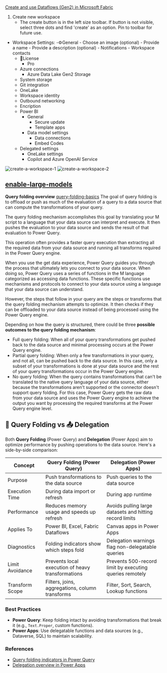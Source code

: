 [Create and use Dataflows (Gen2) in Microsoft Fabric](https://microsoftlearning.github.io/mslearn-fabric/Instructions/Labs/05-dataflows-gen2.html)

1) Create new workspace
     - The create button is in the left size toolbar.  If button is not visible, select three dots and find 'create' as an option.  Pin to toolbar for future use.

- Workspace Settings:
    -⚙️General
        - Choose an image (optional)
        - Provide a name
        - Provide a description (optional)
        - Notifications
        - Workspace contacts
    - 💎License             
        - Pro
    - Azure connections
        - Azure Data Lake Gen2 Storage
    - System storage
    - Git integration
    - OneLake
    - Workspace identity
    - Outbound networking
    - Encription
    - Power BI
        - General
            - Secure update
            - Template apps
        - Data model settings
            - Data connections
            - Embed Codes
    - Delegated settings
        - OneLake settings
        - Copilot and Azure OpenAI Service​

![create-a-workspace-1](../../images/create-a-workspace-1.png)
![create-a-workspace-2](../../images/create-a-workspace-2.png)

[enable-large-models](https://learn.microsoft.com/en-us/fabric/enterprise/powerbi/service-premium-large-models#enable-large-models)
---

**Query folding overview**
[query-folding-basics](https://learn.microsoft.com/en-us/power-query/query-folding-basics)
The goal of query folding is to offload or push as much of the evaluation of a query to a data source that can compute the transformations of your query.

The query folding mechanism accomplishes this goal by translating your M script to a language that your data source can interpret and execute. It then pushes the evaluation to your data source and sends the result of that evaluation to Power Query.

This operation often provides a faster query execution than extracting all the required data from your data source and running all transforms required in the Power Query engine.

When you use the get data experience, Power Query guides you through the process that ultimately lets you connect to your data source. When doing so, Power Query uses a series of functions in the M language categorized as accessing data functions. These specific functions use mechanisms and protocols to connect to your data source using a language that your data source can understand.

However, the steps that follow in your query are the steps or transforms that the query folding mechanism attempts to optimize. It then checks if they can be offloaded to your data source instead of being processed using the Power Query engine.

Depending on how the query is structured, there could be three **possible outcomes to the query folding mechanism**:
- Full query folding: When all of your query transformations get pushed back to the data source and minimal processing occurs at the Power Query engine.
- Partial query folding: When only a few transformations in your query, and not all, can be pushed back to the data source. In this case, only a subset of your transformations is done at your data source and the rest of your query transformations occur in the Power Query engine.
- No query folding: When the query contains transformations that can't be translated to the native query language of your data source, either because the transformations aren't supported or the connector doesn't support query folding. For this case, Power Query gets the raw data from your data source and uses the Power Query engine to achieve the output you want by processing the required transforms at the Power Query engine level.



## 🔄 Query Folding vs 📤 Delegation

Both **Query Folding** (Power Query) and **Delegation** (Power Apps) aim to optimize performance by pushing operations to the data source. Here's a side-by-side comparison:

| Concept            | Query Folding (Power Query)                                  | Delegation (Power Apps)                                      |
|--------------------|--------------------------------------------------------------|---------------------------------------------------------------|
| Purpose          | Push transformations to the data source                      | Push queries to the data source                               |
| Execution Time   | During data import or refresh                                | During app runtime                                            |
| Performance      | Reduces memory usage and speeds up refresh                   | Avoids pulling large datasets and hitting record limits       |
| Applies To       | Power BI, Excel, Fabric Dataflows                            | Canvas apps in Power Apps                                     |
| Diagnostics      | Folding indicators show which steps fold                     | Delegation warnings flag non-delegatable queries              |
| Limit Avoidance  | Prevents local execution of heavy transformations            | Prevents 500-record limit by executing queries remotely       |
| Transform Scope  | Filters, joins, aggregations, column transforms              | Filter, Sort, Search, Lookup functions                        |

### Best Practices

- **Power Query**: Keep folding intact by avoiding transformations that break it (e.g., `Text.Proper`, custom functions).
- **Power Apps**: Use delegatable functions and data sources (e.g., Dataverse, SQL) to maintain scalability.

### References

- [Query folding indicators in Power Query](https://learn.microsoft.com/en-us/power-query/step-folding-indicators)
- [Delegation overview in Power Apps](https://learn.microsoft.com/en-us/power-apps/maker/canvas-apps/delegation-overview)


